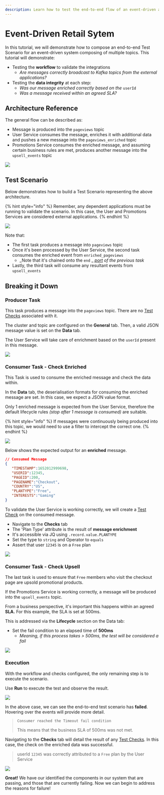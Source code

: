 ```yaml
---
description: Learn how to test the end-to-end flow of an event-driven architecture
---
```


# Event-Driven Retail Sytem

In this tutorial, we will demonstrate how to compose an end-to-end Test Scenario for an event-driven system composing of multiple topics. This tutorial will demonstrate:

* Testing the **workflow** to validate the integrations
  * _Are messages correctly broadcast to Kafka topics from the external applications?_&#x20;
* Testing the **data integrity** at each step:
  * _Was our message enriched correctly based on the_ `userId`
  * _Was a message received within an agreed SLA?_

## Architecture Reference

The general flow can be described as:

* Message is produced into the `pageviews` topic
* User Service consumes the message, enriches it with additional data and pushes a new message into the `pageviews_enriched` topic
* Promotions Service consumes the enriched message, and assuming certain business rules are met, produces another message into the `upsell_events` topic

![](<../.gitbook/assets/Screenshot 2022-05-24 at 17.35.25 (1).png>)

## Test Scenario

Below demonstrates how to build a Test Scenario representing the above architecture.

{% hint style="info" %}
Remember, any dependent applications must be running to validate the scenario. In this case, the User and Promotions Services are considered external applications.
{% endhint %}

![](<../.gitbook/assets/image (10).png>)

Note that:

* The first task produces a message into `pageviews` topic
* Once it's been processed by the User Service, the second task consumes the enriched event from `enriched_pageviews`
  * _Note that it's chained onto the `end` _ [_port_](../features/building-tests/tasks/task-ports.md) _of the previous task_
* Lastly, the third task will consume any resultant events from `upsell_events`

## Breaking it Down

### Producer Task

This task produces a message into the `pageviews` topic. There are no [Test Checks](../features/building-tests/test-checks/) associated with it.&#x20;

The cluster and topic are configured on the **General** tab. Then, a valid JSON message value is set on the **Data** tab.&#x20;

The User Service will take care of enrichment based on the `userId` present in this message.

![](<../.gitbook/assets/Screenshot 2022-05-24 at 20.02.41.png>)

### Consumer Task - Check Enriched

This Task is used to consume the enriched message and check the data within.

In the **Data** tab, the deserialisation formats for consuming the enriched message are set. In this case, we expect a JSON value format.

Only 1 enriched message is expected from the User Service, therefore the default lifecycle rules _(stop after 1 message is consumed)_ are suitable.

{% hint style="info" %}
If messages were continuously being produced into this topic, we would need to use a filter to intercept the correct one.&#x20;
{% endhint %}

![](<../.gitbook/assets/Screenshot 2022-05-24 at 20.54.29.png>)

Below shows the expected output for an **enriched** message.&#x20;

```json
// Consumed Message 
{
   "TIMESTAMP":1652012999698,
   "USERID":12345,
   "PAGEID":200,
   "PAGENAME":"Checkout",
   "COUNTRY":"US",
   "PLANTYPE":"Free",
   "INTERESTS":"Gaming"
}
```

To validate the User Service is working correctly, we will create a [Test Check](../features/building-tests/test-checks/) on the consumed message.

* Navigate to the **Checks** tab
* The 'Plan Type' attribute is the result of **message enrichment**
* It's accessible via JQ using `.record.value.PLANTYPE`
* Set the type to `string` and Operator to `equals`
* Assert that user `12345` is on a `Free` plan

![](<../.gitbook/assets/Screenshot 2022-05-24 at 20.54.38.png>)

### Consumer Task - Check Upsell

The last task is used to ensure that `Free` members who visit the checkout page are upsold promotional products.&#x20;

If the Promotions Service is working correctly, a message will be produced into the `upsell_events` topic.&#x20;

From a business perspective, it's important this happens within an agreed **SLA.** For this example, the SLA is set at 500ms.

This is addressed via the **Lifecycle** section on the Data tab:

* Set the fail condition to an elapsed time of **500ms**
  * _Meaning, if this process takes > 500ms, the test will be considered a fail_

![](<../.gitbook/assets/Screenshot 2022-05-25 at 17.27.49 (1).png>)

### Execution

With the workflow and checks configured, the only remaining step is to execute the scenario.

Use **Run** to execute the test and observe the result.

![](<../.gitbook/assets/Screenshot 2022-05-25 at 17.35.20.png>)

In the above case, we can see the end-to-end test scenario has **failed**. Hovering over the events will provide more detail.&#x20;

> `Consumer reached the Timeout fail condition`
>
> This means that the business SLA of 500ms was not met.

Navigating to the **Checks** tab will detail the result of any [Test Checks](../features/building-tests/test-checks/). In this case, the check on the enriched data was successful.&#x20;

> userId `12345` was correctly attributed to a `Free` plan by the User Service

![](<../.gitbook/assets/Screenshot 2022-05-25 at 17.50.50.png>)

**Great!** We have our identified the components in our system that are passing, and those that are currently failing. Now we can begin to address the reasons for failure!&#x20;
